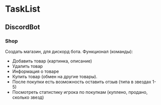 # TaskList

## DiscordBot
### Shop
Создать магазин, для дискорд бота.
Функционал (команды):
- Добавить товар (картинка, описание)
- Удалить товар
- Информация о товаре
- Купить товар (обмен на другие товары).
- После покупки есть возможность оставить отзыв (типа в звездах 1-5)
- Посмотреть статистику игрока по покупкам (куплено, продано, сколько звезд)
